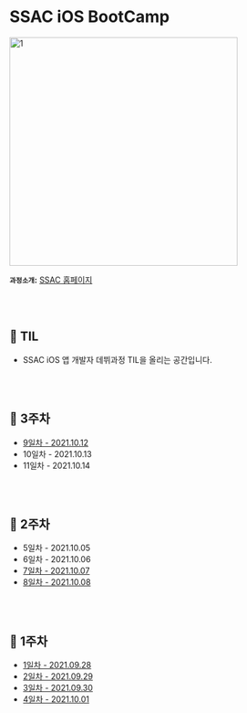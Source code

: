 # SSAC iOS BootCamp

<left><img width="400" src="https://user-images.githubusercontent.com/70905219/135050840-7aaf40f5-4c63-4d2b-b38a-7223344ddef4.png" alt="1" style="zoom:100%;"></left>

**`과정소개`:** [SSAC 홈페이지](https://ssac.seoul.kr/course/active/detail.do)

<br></br>

## 📝 TIL

- SSAC iOS 앱 개발자 데뷔과정 TIL을 올리는 공간입니다.

<br></br>

## 📍 3주차

* [9일차 - 2021.10.12](https://github.com/BAEKYUJEONG/SSAC_iOS/blob/main/TIL/9일차_2021.10.12.md)
* 10일차 - 2021.10.13
* 11일차 - 2021.10.14

<br></br>

## 📍 2주차

* 5일차 - 2021.10.05
* 6일차 - 2021.10.06
* [7일차 - 2021.10.07](https://github.com/BAEKYUJEONG/SSAC_iOS/blob/main/TIL/7일차_%202021.10.07.md)
* [8일차 - 2021.10.08](https://github.com/BAEKYUJEONG/SSAC_iOS/blob/main/TIL/8일차_%202021.10.08.md)



<br></br>

## 📍 1주차

* [1일차 - 2021.09.28](https://github.com/BAEKYUJEONG/SSAC_iOS/blob/main/TIL/1일차_%202021.09.28.md)
* [2일차 - 2021.09.29](https://github.com/BAEKYUJEONG/SSAC_iOS/blob/main/TIL/2일차_%202021.09.29.md)
* [3일차 - 2021.09.30](https://github.com/BAEKYUJEONG/SSAC_iOS/blob/main/TIL/3일차_%202021.09.30.md)
* [4일차 - 2021.10.01](https://github.com/BAEKYUJEONG/SSAC_iOS/blob/main/TIL/4일차_%202021.10.01.md)

